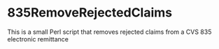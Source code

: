 # 835RemoveRejectedClaims
This is a small Perl script that removes rejected claims from a CVS 835 electronic remittance
